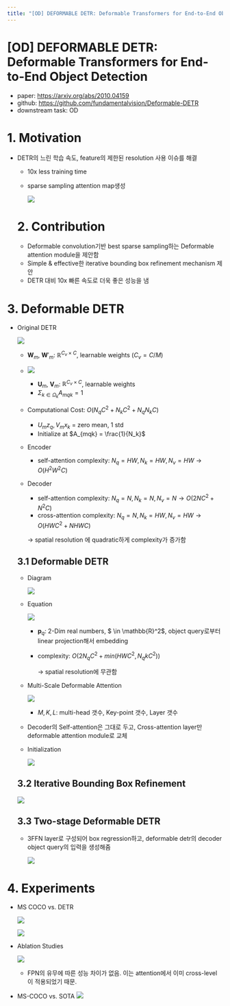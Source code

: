 ```yaml
---
title: "[OD] DEFORMABLE DETR: Deformable Transformers for End-to-End Object Detection"
---
```

# [OD] DEFORMABLE DETR: Deformable Transformers for End-to-End Object Detection

- paper: https://arxiv.org/abs/2010.04159
- github: https://github.com/fundamentalvision/Deformable-DETR
- downstream task: OD

# 1. Motivation

- DETR의 느린 학습 속도, feature의 제한된 resolution 사용 이슈를 해결

  - 10x less training time

  - sparse sampling attention map생성

    ![](../images/2023-12-24//image-20231224155939103.png)

  # 2. Contribution

  - Deformable convolution기반 best sparse sampling하는 Deformable attention module을 제안함
  - Simple & effective한 iterative bounding box refinement mechanism 제안
  - DETR 대비 10x 빠른 속도로 더욱 좋은 성능을 냄

# 3. Deformable DETR

- Original DETR

  ![](../images/2023-12-24//image-20231224163234483.png)

  - **W**$_m$, **W**$'_m$: $\mathbb{R}^{C_v \times C}$, learnable weights ($C_v=C/M$)

  - ![](../images/2023-12-24//image-20231224163434199.png)

    - **U**$_m$, **V**$_m$: $\mathbb{R}^{C_v \times C}$, learnable weights
    - $\Sigma_{k \in \Omega_k}A_{mqk}=1$

  - Computational Cost: $O(N_qC^2+N_kC^2+N_qN_kC)$

    - $U_mz_q, V_mx_k$ = zero mean, 1 std
    - Initialize at $A_{mqk} = \frac{1}{N_k}$

  - Encoder

    - self-attention complexity: $N_q=HW, N_k=HW, N_v=HW \to O(H^2W^2C)$

  - Decoder

    - self-attention complexity: $N_q=N, N_k=N, N_v=N \to O(2NC^2+N^2C)$
    - cross-attention complexity: $N_q=N, N_k=HW, N_v=HW \to O(HWC^2+NHWC)$

    -> spatial resolution 에 quadratic하게 complexity가 증가함

  ## 3.1 Deformable DETR

  - Diagram

    ![](../images/2023-12-24//image-20231224164544803.png)

  - Equation

    ![](../images/2023-12-24//image-20231224165600990.png)

    - **p**$_q$: 2-Dim real numbers, $ \in \mathbb{R}^2$, object query로부터 linear projection해서 embedding

    - complexity: $O(2N_qC^2+min(HWC^2, N_qkC^2))$

      -> spatial resolution에 무관함

  - Multi-Scale Deformable Attention

    ![](../images/2023-12-24//image-20231224165802663.png)

    - $M,K,L$: multi-head 갯수, Key-point 갯수, Layer 갯수

  - Decoder의 Self-attention은 그대로 두고, Cross-attention layer만 deformable attention module로 교체

  - Initialization

    ![](../images/2023-12-24//image-20231224170250207.png)

  ## 3.2 Iterative Bounding Box Refinement

  ![](../images/2023-12-24//image-20231224170053220.png)

  ## 3.3 Two-stage Deformable DETR

  - 3FFN layer로 구성되어 box regression하고, deformable detr의 decoder object query의 입력을 생성해줌

    ![](../images/2023-12-24//image-20231224170205426.png)

# 4. Experiments

- MS COCO vs. DETR

  ![](../images/2023-12-24//image-20231224170437553.png)

  ![](../images/2023-12-24//image-20231224170452867.png)

- Ablation Studies

  ![](../images/2023-12-24//image-20231224170512298.png)

  - FPN의 유무에 따른 성능 차이가 없음. 이는 attention에서 이미 cross-level 이 적용되었기 때문.

- MS-COCO vs. SOTA
  ![](../images/2023-12-24//image-20231224170645995.png)
